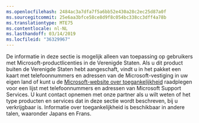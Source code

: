 ```yaml
---
ms.openlocfilehash: 2484ac3a7dfa7f5a6bb52e430a28c2ec25d87a0f
ms.sourcegitcommit: 25e6aa3bfce58ce8d9f8c054bc338cc3dff4a78b
ms.translationtype: MTE75
ms.contentlocale: nl-NL
ms.lasthandoff: 03/14/2019
ms.locfileid: "36329967"
---
```

De informatie in deze sectie is mogelijk alleen van toepassing op gebruikers met Microsoft-productlicenties in de Verenigde Staten. Als u dit product buiten de Verenigde Staten hebt aangeschaft, vindt u in het pakket een kaart met telefoonnummers en adressen van de Microsoft-vestiging in uw eigen land of kunt u de [Microsoft-website over toegankelijkheid](http://go.microsoft.com/fwlink/?LinkId=8431) raadplegen voor een lijst met telefoonnummers en adressen van Microsoft Support Services. U kunt contact opnemen met onze partner als u wilt weten of het type producten en services dat in deze sectie wordt beschreven, bij u verkrijgbaar is. Informatie over toegankelijkheid is beschikbaar in andere talen, waaronder Japans en Frans.